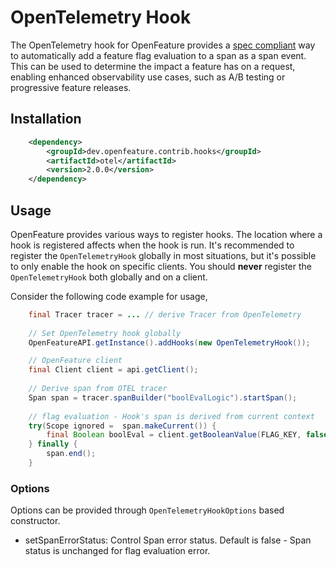 # OpenTelemetry Hook

The OpenTelemetry hook for OpenFeature provides
a [spec compliant](https://github.com/open-telemetry/opentelemetry-specification/blob/main/specification/trace/semantic_conventions/feature-flags.md)
way to automatically add a feature flag
evaluation to a span as a span event. This can be used to determine the impact a feature has on a request,
enabling enhanced observability use cases, such as A/B testing or progressive feature releases.

## Installation
<!-- x-release-please-start-version -->
```xml
    <dependency>
        <groupId>dev.openfeature.contrib.hooks</groupId>
        <artifactId>otel</artifactId>
        <version>2.0.0</version>
    </dependency>
```
<!-- x-release-please-end-version -->

## Usage

OpenFeature provides various ways to register hooks. The location where a hook is registered affects when the hook is
run. It's recommended to register the `OpenTelemetryHook` globally in most situations, but it's possible to only enable
the hook on specific clients. You should **never** register the `OpenTelemetryHook` both globally and on a client.

Consider the following code example for usage,

```java
    final Tracer tracer = ... // derive Tracer from OpenTelemetry
    
    // Set OpenTelemetry hook globally
    OpenFeatureAPI.getInstance().addHooks(new OpenTelemetryHook());

    // OpenFeature client
    final Client client = api.getClient();    
     
    // Derive span from OTEL tracer
    Span span = tracer.spanBuilder("boolEvalLogic").startSpan();
    
    // flag evaluation - Hook's span is derived from current context
    try(Scope ignored =  span.makeCurrent()) {
        final Boolean boolEval = client.getBooleanValue(FLAG_KEY, false);
    } finally {
        span.end();
    }
```


### Options

Options can be provided through `OpenTelemetryHookOptions` based constructor.

- setSpanErrorStatus: Control Span error status. Default is false - Span status is unchanged for flag evaluation error.
